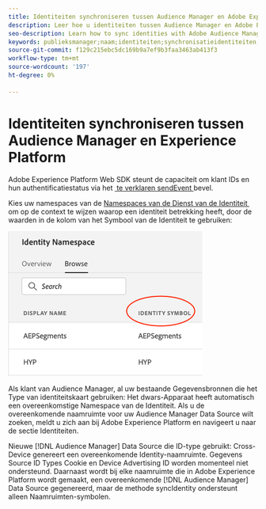 ```yaml
---
title: Identiteiten synchroniseren tussen Audience Manager en Adobe Experience Platform met Experience Platform Web SDK
description: Leer hoe u identiteiten tussen Audience Manager en Adobe Experience Platform kunt synchroniseren met de Experience Platform Web SDK
seo-description: Learn how to sync identities with Adobe Audience Manager with Experience Platform Web SDK
keywords: publieksmanager;naam;identiteiten;synchronisatieidentiteiten;naamruimte;
source-git-commit: f129c215ebc5dc169b9a7ef9b3faa3463ab413f3
workflow-type: tm+mt
source-wordcount: '197'
ht-degree: 0%

---
```



# Identiteiten synchroniseren tussen Audience Manager en Experience Platform

Adobe Experience Platform Web SDK steunt de capaciteit om klant IDs en hun authentificatiestatus via het [&#x200B; te verklaren sendEvent &#x200B;](./overview.md#syncing-identities) bevel.

Kies uw namespaces van de [&#x200B; Namespaces van de Dienst van de Identiteit &#x200B;](../../identity/../identity-service/features/namespaces.md) om op de context te wijzen waarop een identiteit betrekking heeft, door de waarden in de kolom van het Symbool van de Identiteit te gebruiken:

![&#x200B; Mening van Namespaces UI &#x200B;](../assets/identity/edge_namespaceUI_identity-symbol.png)

Als klant van Audience Manager, al uw bestaande Gegevensbronnen die het Type van identiteitskaart gebruiken: Het dwars-Apparaat heeft automatisch een overeenkomstige Namespace van de Identiteit. Als u de overeenkomende naamruimte voor uw Audience Manager Data Source wilt zoeken, meldt u zich aan bij Adobe Experience Platform en navigeert u naar de sectie Identiteiten.

Nieuwe [!DNL Audience Manager] Data Source die ID-type gebruikt: Cross-Device genereert een overeenkomende Identity-naamruimte. Gegevens Source ID Types Cookie en Device Advertising ID worden momenteel niet ondersteund. Daarnaast wordt bij elke naamruimte die in Adobe Experience Platform wordt gemaakt, een overeenkomende [!DNL Audience Manager] Data Source gegenereerd, maar de methode syncIdentity ondersteunt alleen Naamruimten-symbolen.
